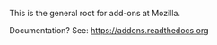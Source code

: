 This is the general root for add-ons at Mozilla.

Documentation? See: https://addons.readthedocs.org
